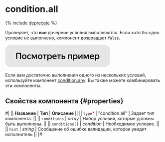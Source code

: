 # condition.all

{% include [deprecate](../../_includes/deprecate.md) %}

Проверяет, что **все** дочерние условия выполняются. Если хотя бы одно условие не выполнено, компонент возвращает `false`.

[![](../_images/buttons/view-example.svg)](https://clck.ru/RFUkZ)

Если вам достаточно выполнения одного из нескольких условий, используйте компонент [condition.any](condition.any.md). Вы также можете комбинировать эти компоненты.

## Свойства компонента {#properties}

#|
|| **Название** | **Тип** | **Описание** ||
|| `type`<span style="color: red">\*</span> | "condition.all" | Задает тип компонента. ||
|| `conditions` | _array_ | Набор условий, которые должны быть выполнены. ||
|| `conditions[]` | _condition_ | Необходимое условие. ||
|| `hint` | _string_ | Сообщение об ошибке валидации, которое увидит исполнитель ||
|#
